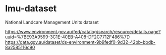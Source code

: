 # lmu-dataset
National Landcare Management Units dataset

https://www.environment.gov.au/fed/catalog/search/resource/details.page?uuid=%7BE93A9599-3C1E-40EB-A408-DF2C7712F486%7D 
https://data.gov.au/dataset/ds-environment-9b9fedf0-9d32-42bb-bbdb-8a2585116c90 
